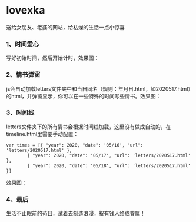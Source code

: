 # lovexka
送给女朋友、老婆的网站，给枯燥的生活一点小惊喜

### 1、时间爱心
写好初始时间，然后开始计时，效果图：

### 2、情书弹窗
js会自动加载letters文件夹中和当日同名（规则：年月日.html，如2020517.html）的html，并弹窗显示，你可以在一些特殊的时间写些情书。效果图：

### 3、时间线
letters文件夹下的所有情书会根据时间线加载，这里没有做成自动的，在timeline.html里需要手动配置：
```
var times = [{ "year": 2020, "date": '05/16', "url": 'letters/2020517.html' },
        { "year": 2020, "date": '05/17', "url": 'letters/2020517.html' },
        { "year": 2020, "date": '05/18', "url": 'letters/2020517.html' }]
```
效果图：

### 4、最后
生活不止眼前的苟且，试着去制造浪漫，祝有钱人终成眷属！
